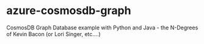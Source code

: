 # azure-cosmosdb-graph
CosmosDB Graph Database example with Python and Java - the N-Degrees of Kevin Bacon (or Lori Singer, etc....)
